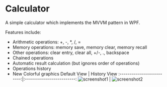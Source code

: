 # Calculator
A simple calculator which implements the MVVM pattern in WPF.

Features include:
- Arithmetic operations: +, -, *, /, =
- Memory operations: memory save, memory clear, memory recall
- Other operations: clear entry, clear all, +/-, ., backspace
- Chained operations
- Automatic result calculation (but ignores order of operations) 
- Operations history
- New Colorful graphics
Default View          |  History View
:-------------------------:|:-------------------------:
![screenshot1](https://user-images.githubusercontent.com/28824564/42819262-520635c6-89d3-11e8-9e0b-7465d8f89712.PNG)  |  ![screenshot2](https://user-images.githubusercontent.com/40670706/42698885-8bb66102-8702-11e8-8bcc-bed9bd50f6cd.JPG)
